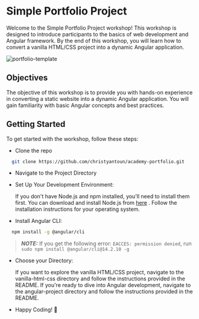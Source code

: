 
# Simple Portfolio Project

Welcome to the Simple Portfolio Project workshop! This workshop is designed to introduce participants to the basics of web development and Angular framework. By the end of this workshop, you will learn how to convert a vanilla HTML/CSS project into a dynamic Angular application.

![portfolio-template](https://github.com/christyantoun/academy-portfolio/assets/77684862/8fc24ccc-2d53-4c69-9617-0a2a1b0cc98d)

## Objectives

The objective of this workshop is to provide you with hands-on experience in converting a static website into a dynamic Angular application. You will gain familiarity with basic Angular concepts and best practices.


## Getting Started

To get started with the workshop, follow these steps:

- Clone the repo
```bash
  git clone https://github.com/christyantoun/academy-portfolio.git
```
- Navigate to the Project Directory
- Set Up Your Development Environment:

    If you don't have Node.js and npm installed, you'll need to install them first. You can download and install Node.js from [here](https://nodejs.org/en)
    . Follow the installation instructions for your operating system.

- Install Angular CLI:
```bash
  npm install -g @angular/cli
```
> **_NOTE:_**  If you get the following error: `EACCES: permission denied`, run `sudo npm install @angular/cli@14.2.10 -g`

- Choose your Directory:

    If you want to explore the vanilla HTML/CSS project, navigate to the vanilla-html-css directory and follow the instructions provided in the README.
    If you're ready to dive into Angular development, navigate to the angular-project directory and follow the instructions provided in the README.
    
- Happy Coding! 🚀
